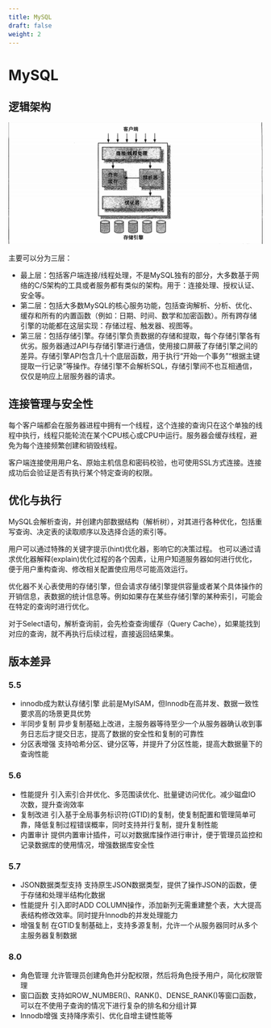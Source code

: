 ```yaml
---
title: MySQL
draft: false
weight: 2
---
```



# MySQL
## 逻辑架构
![逻辑架构](./images/mysql.png "逻辑架构")

主要可以分为三层：
- 最上层：包括客户端连接/线程处理，不是MySQL独有的部分，大多数基于网络的C/S架构的工具或者服务都有类似的架构。用于：连接处理、授权认证、安全等。
- 第二层：包括大多数MySQL的核心服务功能，包括查询解析、分析、优化、缓存和所有的内置函数（例如：日期、时间、数学和加密函数）。所有跨存储引擎的功能都在这层实现：存储过程、触发器、视图等。
- 第三层：包括存储引擎。存储引擎负责数据的存储和提取，每个存储引擎各有优劣。服务器通过API与存储引擎进行通信，使用接口屏蔽了存储引擎之间的差异。存储引擎API包含几十个底层函数，用于执行“开始一个事务”“根据主键提取一行记录”等操作。存储引擎不会解析SQL，存储引擎间不也互相通信，仅仅是响应上层服务器的请求。


## 连接管理与安全性
每个客户端都会在服务器进程中拥有一个线程，这个连接的查询只在这个单独的线程中执行，线程只能轮流在某个CPU核心或CPU中运行。服务器会缓存线程，避免为每个连接频繁创建和销毁线程。

客户端连接使用用户名、原始主机信息和密码校验，也可使用SSL方式连接。连接成功后会验证是否有执行某个特定查询的权限。

## 优化与执行
MySQL会解析查询，并创建内部数据结构（解析树），对其进行各种优化，包括重写查询、决定表的读取顺序以及选择合适的索引等。

用户可以通过特殊的关键字提示(hint)优化器，影响它的决策过程。
也可以通过请求优化器解释(explain)优化过程的各个因素，让用户知道服务器如何进行优化，便于用户重构查询、修改相关配置使应用尽可能高效运行。

优化器不关心表使用的存储引擎，但会请求存储引擎提供容量或者某个具体操作的开销信息，表数据的统计信息等。例如如果存在某些存储引擎的某种索引，可能会在特定的查询时进行优化。

对于Select语句，解析查询前，会先检查查询缓存（Query Cache），如果能找到对应的查询，就不再执行后续过程，直接返回结果集。

## 版本差异
### 5.5
- innodb成为默认存储引擎
此前是MyISAM，但Innodb在高并发、数据一致性要求高的场景更具优势
- 半同步复制
异步复制基础上改进，主服务器等待至少一个从服务器确认收到事务日志后才提交日志，提高了数据的安全性和复制的可靠性
- 分区表增强
支持哈希分区、键分区等，并提升了分区性能，提高大数据量下的查询性能

### 5.6
- 性能提升
引入索引合并优化、多范围读优化、批量键访问优化。减少磁盘IO次数，提升查询效率
- 复制改进
引入基于全局事务标识符(GTID)的复制，使复制配置和管理简单可靠，降低复制过程错误概率，同时支持并行复制，提升复制性能
- 内置审计
提供内置审计插件，可以对数据库操作进行审计，便于管理员监控和记录数据库的使用情况，增强数据库安全性

### 5.7
- JSON数据类型支持
支持原生JSON数据类型，提供了操作JSON的函数，便于存储和处理半结构化数据
- 性能提升
引入即时ADD COLUMN操作，添加新列无需重建整个表，大大提高表结构修改效率。同时提升Innodb的并发处理能力
- 增强复制
在GTID复制基础上，支持多源复制，允许一个从服务器同时从多个主服务器复制数据

### 8.0
- 角色管理
允许管理员创建角色并分配权限，然后将角色授予用户，简化权限管理
- 窗口函数
支持如ROW_NUMBER()、RANK()、DENSE_RANK()等窗口函数，可以在不使用子查询的情况下进行复杂的排名和分组计算
- Innodb增强
支持降序索引、优化自增主键性能等